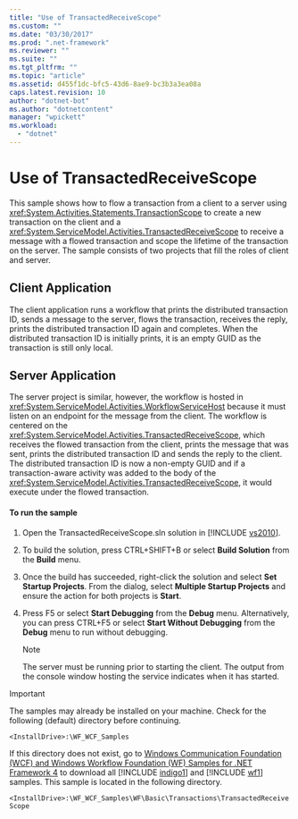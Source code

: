 ```yaml
---
title: "Use of TransactedReceiveScope"
ms.custom: ""
ms.date: "03/30/2017"
ms.prod: ".net-framework"
ms.reviewer: ""
ms.suite: ""
ms.tgt_pltfrm: ""
ms.topic: "article"
ms.assetid: d455f1dc-bfc5-43d6-8ae9-bc3b3a3ea08a
caps.latest.revision: 10
author: "dotnet-bot"
ms.author: "dotnetcontent"
manager: "wpickett"
ms.workload: 
  - "dotnet"
---
```

# Use of TransactedReceiveScope
This sample shows how to flow a transaction from a client to a server using <xref:System.Activities.Statements.TransactionScope> to create a new transaction on the client and a <xref:System.ServiceModel.Activities.TransactedReceiveScope> to receive a message with a flowed transaction and scope the lifetime of the transaction on the server. The sample consists of two projects that fill the roles of client and server.  
  
## Client Application  
 The client application runs a workflow that prints the distributed transaction ID, sends a message to the server, flows the transaction, receives the reply, prints the distributed transaction ID again and completes. When the distributed transaction ID is initially prints, it is an empty GUID as the transaction is still only local.  
  
## Server Application  
 The server project is similar, however, the workflow is hosted in <xref:System.ServiceModel.Activities.WorkflowServiceHost> because it must listen on an endpoint for the message from the client. The workflow is centered on the <xref:System.ServiceModel.Activities.TransactedReceiveScope>, which receives the flowed transaction from the client, prints the message that was sent, prints the distributed transaction ID and sends the reply to the client. The distributed transaction ID is now a non-empty GUID and if a transaction-aware activity was added to the body of the <xref:System.ServiceModel.Activities.TransactedReceiveScope>, it would execute under the flowed transaction.  
  
#### To run the sample  
  
1. Open the TransactedReceiveScope.sln solution in [!INCLUDE [vs2010](../../../../includes/vs2010-md.md)].  
  
2. To build the solution, press CTRL+SHIFT+B or select **Build Solution** from the **Build** menu.  
  
3. Once the build has succeeded, right-click the solution and select **Set Startup Projects**. From the dialog, select **Multiple Startup Projects** and ensure the action for both projects is **Start**.  
  
4. Press F5 or select **Start Debugging** from the **Debug** menu. Alternatively, you can press CTRL+F5 or select **Start Without Debugging** from the **Debug** menu to run without debugging.  
  
   > [!NOTE]
   >  The server must be running prior to starting the client. The output from the console window hosting the service indicates when it has started.  
  
> [!IMPORTANT]
>  The samples may already be installed on your machine. Check for the following (default) directory before continuing.  
> 
>  `<InstallDrive>:\WF_WCF_Samples`  
> 
>  If this directory does not exist, go to [Windows Communication Foundation (WCF) and Windows Workflow Foundation (WF) Samples for .NET Framework 4](http://go.microsoft.com/fwlink/?LinkId=150780) to download all [!INCLUDE [indigo1](../../../../includes/indigo1-md.md)] and [!INCLUDE [wf1](../../../../includes/wf1-md.md)] samples. This sample is located in the following directory.  
> 
>  `<InstallDrive>:\WF_WCF_Samples\WF\Basic\Transactions\TransactedReceiveScope`